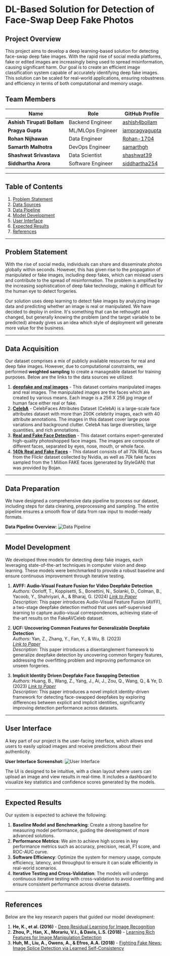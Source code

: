 # DL-Based Solution for Detection of Face-Swap Deep Fake Photos

## Project Overview

This project aims to develop a deep learning-based solution for detecting face-swap deep fake images. With the rapid rise of social media platforms, fake or edited images are increasingly being used to spread misinformation, causing significant harm. Our goal is to create an efficient image classification system capable of accurately identifying deep fake images. This solution can be scaled for real-world applications, ensuring robustness and efficiency in terms of both computational and memory usage.

## Team Members

| Name                        | Role                      | GitHub Profile                           |
|-----------------------------|---------------------------|------------------------------------------|
| **Ashish Tirupati Bollam**   | Backend Engineer           | [ashish4bollam](https://github.com/ashish4bollam)  |
| **Pragya Gupta**             | ML/MLOps Engineer          | [iampragyagupta](https://github.com/iampragyagupta)    |
| **Rohan Nijhawan**           | Data Engineer              | [Rohan-1704](https://github.com/Rohan-1704)      |
| **Samarth Malhotra**         | DevOps Engineer            | [samarthgh](https://github.com/samarthgh)  |
| **Shashwat Srivastava**      | Data Scientist             | [shashwat39](https://github.com/shashwat39)|
| **Siddhartha Arora**         | Software Engineer          | [siddhartha254](https://github.com/siddhartha254)|

---

## Table of Contents
1. [Problem Statement](#problem-statement)
2. [Data Sources](#data-sources)
3. [Data Pipeline](#data-pipeline)
4. [Model Development](#model-development)
5. [User Interface](#user-interface)
6. [Expected Results](#expected-results)
7. [References](#references)

---

## Problem Statement

With the rise of social media, individuals can share and disseminate photos globally within seconds. However, this has given rise to the propagation of manipulated or fake images, including deep fakes, which can mislead users and contribute to the spread of misinformation. The problem is amplified by the increasing sophistication of deep fake technology, making it difficult for the human eye to detect forgeries.

Our solution uses deep learning to detect fake images by analyzing image data and predicting whether an image is real or manipulated. We have decided to deploy in online. It's something that can be rethought and changed, but generally knowing the problem (and the target variable to be predicted) already gives us an idea which style of deployment will generate more value for the business.

---

## Data Acquisition

Our dataset comprises a mix of publicly available resources for real and deep fake images. However, due to computational constraints, we performed **weighted sampling** to create a manageable dataset for training purposes. Below are the links to the data sources we utilized:

1. **[deepfake and real images](https://www.kaggle.com/datasets/manjilkarki/deepfake-and-real-images?resource=download)** - This dataset contains manipulated images and real images. The manipulated images are the faces which are created by various means. Each image is a 256 X 256 jpg image of human face either real or fake.
2. **[CelebA](https://mmlab.ie.cuhk.edu.hk/projects/CelebA.html)** - CelebFaces Attributes Dataset (CelebA) is a large-scale face attributes dataset with more than 200K celebrity images, each with 40 attribute annotations. The images in this dataset cover large pose variations and background clutter. CelebA has large diversities, large quantities, and rich annotations.
3. **[Real and Fake Face Detection](https://www.kaggle.com/datasets/ciplab/real-and-fake-face-detection)** - This dataset contains expert-generated high-quality photoshopped face images. The images are composite of different faces, separated by eyes, nose, mouth, or whole face.
4. **[140k Real and Fake Faces](https://www.kaggle.com/datasets/xhlulu/140k-real-and-fake-faces)** - This dataset consists of all 70k REAL faces from the Flickr dataset collected by Nvidia, as well as 70k fake faces sampled from the 1 Million FAKE faces (generated by StyleGAN) that was provided by Bojan.

---

## Data Preparation

We have designed a comprehensive data pipeline to process our dataset, including steps for data cleaning, preprocessing and sampling. The entire pipeline ensures a smooth flow of data from raw input to model-ready formats.

**Data Pipeline Overview:**
![Data Pipeline](path/to/data_pipeline_image.png)

---

## Model Development

We developed three models for detecting deep fake images, each leveraging state-of-the-art techniques in computer vision and deep learning. These models were benchmarked to provide a robust baseline and ensure continuous improvement through iterative testing.

1. **AVFF: Audio-Visual Feature Fusion for Video Deepfake Detection**  
   *Authors:* Oorloff, T., Koppisetti, S., Bonettini, N., Solanki, D., Colman, B., Yacoob, Y., Shahriyari, A., & Bharaj, G. (2024)
   *[Link to Paper](https://arxiv.org/abs/2406.02951)*  
   *Description:* This paper introduces Audio-Visual Feature Fusion (AVFF), a two-stage deepfake detection method that uses self-supervised learning to capture audio-visual correspondences, achieving state-of the-art results on the FakeAVCeleb dataset.
2. **UCF: Uncovering Common Features for Generalizable Deepfake Detection**  
   *Authors:* Yan, Z., Zhang, Y., Fan, Y., & Wu, B. (2023)  
   *[Link to Paper](https://arxiv.org/abs/2304.13949)*  
   *Description:* This paper introduces a disentanglement framework to generalize deepfake detection by uncovering common forgery features, addressing the overfitting problem and improving performance on unseen forgeries.

3. **Implicit Identity Driven Deepfake Face Swapping Detection**  
   *Authors:* Huang, B., Wang, Z., Yang, J., Ai, J., Zou, Q., Wang, Q., & Ye, D. (2023) 
   *[Link to Paper](https://openaccess.thecvf.com/content/CVPR2023/papers/Huang_Implicit_Identity_Driven_Deepfake_Face_Swapping_Detection_CVPR_2023_paper.pdf)*  
   *Description:* This paper introduces a novel implicit identity-driven framework for detecting face-swapped deepfakes by exploring differences between explicit and implicit identities, significantly improving detection performance across datasets.

---

## User Interface

A key part of our project is the user-facing interface, which allows end users to easily upload images and receive predictions about their authenticity.

**User Interface Screenshot:**
![User Interface](assets/user_interface_image.png)

The UI is designed to be intuitive, with a clean layout where users can upload an image and view results in real-time. It includes a dashboard to visualize key statistics and confidence scores generated by the models.

---

## Expected Results

Our system is expected to achieve the following:

1. **Baseline Model and Benchmarking**: Create a strong baseline for measuring model performance, guiding the development of more advanced solutions.
2. **Performance Metrics**: We aim to achieve high scores in key performance metrics such as accuracy, precision, recall, F1 score, and ROC-AUC curve.
3. **Software Efficiency**: Optimize the system for memory usage, compute efficiency, latency, and throughput to ensure it can scale efficiently in real-world scenarios.
4. **Iterative Testing and Cross-Validation**: The models will undergo continuous iterative testing with cross-validation to avoid overfitting and ensure consistent performance across diverse datasets.

---

## References

Below are the key research papers that guided our model development:

1. **He, K., et al. (2016)** - [Deep Residual Learning for Image Recognition](https://arxiv.org/abs/1512.03385)
2. **Zhou, P., Han, X., Morariu, V.I., & Davis, L.S. (2018)** - [Learning Rich Features for Image Manipulation Detection](https://arxiv.org/abs/1805.04953)
3. **Huh, M., Liu, A., Owens, A., & Efros, A.A. (2018)** - [Fighting Fake News: Image Splice Detection via Learned Self-Consistency](https://arxiv.org/abs/1805.04096)
